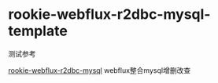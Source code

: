 # rookie-webflux-r2dbc-mysql-template

测试参考

[rookie-webflux-r2dbc-mysql](.\rookie-webflux-r2dbc-mysql\README.md) webflux整合mysql增删改查

